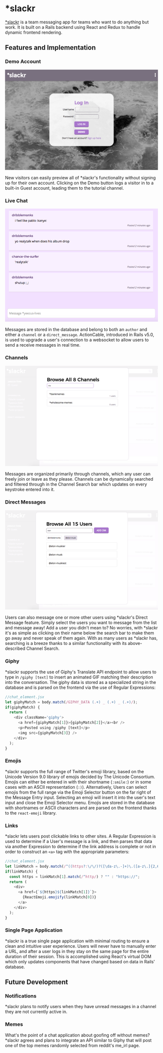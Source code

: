 # \*slackr

[\*slackr](https://slackrapp.herokuapp.com) is a team messaging app for teams who want to do anything but work. It is built on a Rails backend using React and Redux to handle dynamic frontend rendering.

## Features and Implementation

### Demo Account
![*slackr Splash Page](docs/screenshots/login.png)

New visitors can easily preview all of \*slackr's functionality without signing up for their own account. Clicking on the Demo button logs a visitor in to a built-in Guest account, leading them to the tutorial channel.

### Live Chat
![An example of a *slackr chatrooom](docs/screenshots/messaging.png)

Messages are stored in the database and belong to both an `author` and either a `channel` or a `direct_message`. ActionCable, introduced in Rails v5.0, is used to upgrade a user's connection to a websocket to allow users to send a receive messages in real time.

### Channels
![*slackr's Channel Search in action](docs/screenshots/channels.png)

Messages are organized primarily through channels, which any user can freely join or leave as they please. Channels can be dynamically searched and filtered through in the Channel Search bar which updates on every keystroke entered into it.

### Direct Messages
![*slackr lets you message whoever you want with Direct Messages](docs/screenshots/direct_messages.png)

Users can also message one or more other users using \*slackr's Direct Message feature. Simply select the users you want to message from the list and message away! Add a user you didn't mean to? No worries, with \*slackr it's as simple as clicking on their name below the search bar to make them go away and never speak of them again. With as many users as \*slackr has, searching is a breeze thanks to a similar functionality with its above-described Channel Search.

### Giphy

\*slackr supports the use of Giphy's Translate API endpoint to allow users to type in `/giphy [text]` to insert an animated GIF matching their description into the conversation. The giphy data is stored as a specialized string in the database and is parsed on the frontend via the use of Regular Expressions:

```js
//chat_element.jsx
let giphyMatch = body.match(/GIPHY_DATA (.+) _ (.+) _ (.+)/);
if(giphyMatch) {
  return (
    <div className='giphy'>
      <a href={giphyMatch[1]}>{giphyMatch[2]}</a><br />
      <p>Posted using /giphy [text]</p>
      <img src={giphyMatch[3]} />
    </div>
  );
}
```

### Emojis

\*slackr supports the full range of Twitter's emoji library, based on the Unicode Version 9.0 library of emojis decided by The Unicode Consortium. Emojis can either be entered in with their shortname (`:smile:`) or in some cases with an ASCII representation (`:)`). Alternatively, Users can select emojis from the full range via the Emoji Selector button on the far right of the Message Entry input. Selecting an emoji will insert it into the user's text input and close the Emoji Selector menu. Emojis are stored in the database with shortnames or ASCII characters and are parsed on the frontend thanks to the `react-emoji` library.

### Links

\*slackr lets users post clickable links to other sites. A Regular Expression is used to determine if a User's message is a link, and then parses that data via another Expression to determine if the link address is complete or not in order to construct an `<a>` tag with the appropriate parameters:

```js
//chat_element.jsx
let linkMatch = body.match(/^((https?:\/\/)?([\da-z\.-]+)\.([a-z\.]{2,6})([\/\w \.-]*)*\/?)(.*)$/);
if(linkMatch) {
  const https = linkMatch[1].match(/^http/) ? "" : "https://";
  return (
    <div>
      <a href={`${https}${linkMatch[1]}`}>
        {ReactEmoji.emojify(linkMatch[0])}
      </a>
    </div>
  );
}
```

### Single Page Application

\*slackr is a true single page application with minimal routing to ensure a clean and intuitive user experience. Users will never have to manually enter a URL, and after a user logs in they stay on the same page for the entire duration of their session. This is accomplished using React's virtual DOM which only updates components that have changed based on data in Rails' database.

## Future Development

### Notifications

\*slackr plans to notify users when they have unread messages in a channel they are not currently active in.

### Memes

What's the point of a chat application about goofing off without memes? \*slackr agrees and plans to integrate an API similar to Giphy that will post one of the top memes randomly selected from reddit's me_irl page.
